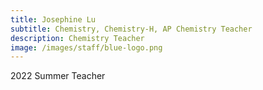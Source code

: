 ```yaml
---
title: Josephine Lu
subtitle: Chemistry, Chemistry-H, AP Chemistry Teacher
description: Chemistry Teacher
image: /images/staff/blue-logo.png
---
```

2022 Summer Teacher
